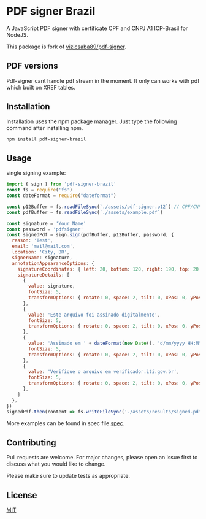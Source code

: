 # PDF signer Brazil

A JavaScript PDF signer with certificate CPF and CNPJ A1 ICP-Brasil for NodeJS. 

This package is fork of [vizicsaba89/pdf-signer](https://github.com/vizicsaba89/pdf-signer).

## PDF versions
Pdf-signer cant handle pdf stream in the moment. It only can works with pdf which built on XREF tables. 


## Installation

Installation uses the npm package manager. Just type the following command after installing npm.

```bash
npm install pdf-signer-brazil
```

## Usage

single signing example:
```javascript
import { sign } from 'pdf-signer-brazil'
const fs = require('fs')
const dateFormat = require("dateformat")

const p12Buffer = fs.readFileSync(`./assets/pdf-signer.p12`) // CPF/CNPJ A1 ICP-Brasil: Use original .pfx file 
const pdfBuffer = fs.readFileSync(`./assets/example.pdf`)

const signature = 'Your Name'
const password = 'pdfsigner'
const signedPdf = sign.sign(pdfBuffer, p12Buffer, password, {
  reason: 'Test',
  email: 'mail@mail.com',
  location: 'City, BR',
  signerName: signature,
  annotationAppearanceOptions: {
    signatureCoordinates: { left: 20, bottom: 120, right: 190, top: 20 },
    signatureDetails: [
      {
        value: signature,
        fontSize: 5,
        transformOptions: { rotate: 0, space: 2, tilt: 0, xPos: 0, yPos: 32 },
      },
      {
        value: 'Este arquivo foi assinado digitalmente',
        fontSize: 5,
        transformOptions: { rotate: 0, space: 2, tilt: 0, xPos: 0, yPos: 25.4 },
      },
      {
        value: 'Assinado em ' + dateFormat(new Date(), 'd/mm/yyyy HH:MM:ss'),
        fontSize: 5,
        transformOptions: { rotate: 0, space: 2, tilt: 0, xPos: 0, yPos: 18 },
      },
      {
        value: 'Verifique o arquivo em verificador.iti.gov.br',
        fontSize: 5,
        transformOptions: { rotate: 0, space: 2, tilt: 0, xPos: 0, yPos: 11 },
      },
    ]
  },
})
signedPdf.then(content => fs.writeFileSync('./assets/results/signed.pdf', content))
```
More examples can be found in spec file [spec](https://github.com/willmdrs/pdf-signer-brazil/blob/master/src/sign.spec.ts).

## Contributing
Pull requests are welcome. For major changes, please open an issue first to discuss what you would like to change.

Please make sure to update tests as appropriate.

## License
[MIT](https://choosealicense.com/licenses/mit/)
